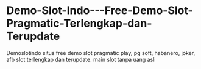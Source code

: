 # Demo-Slot-Indo---Free-Demo-Slot-Pragmatic-Terlengkap-dan-Terupdate
Demoslotindo situs free demo slot pragmatic play, pg soft, habanero, joker, afb slot terlengkap dan terupdate. main slot tanpa uang asli

